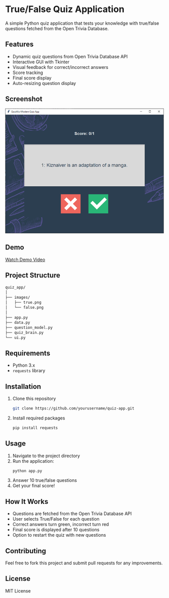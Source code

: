 # True/False Quiz Application

A simple Python quiz application that tests your knowledge with true/false questions fetched from the Open Trivia Database.

## Features
- Dynamic quiz questions from Open Trivia Database API
- Interactive GUI with Tkinter
- Visual feedback for correct/incorrect answers
- Score tracking
- Final score display
- Auto-resizing question display

## Screenshot
![Quiz Application Screenshot](image-2.png)

## Demo
[Watch Demo Video](https://drive.google.com/file/d/1adcVWrWMfzD1qxVnRGqypwQgTkOpuFCo/view?usp=sharing)

## Project Structure
```
quiz_app/
│
├── images/
│   ├── true.png
│   └── false.png
│
├── app.py
├── data.py
├── question_model.py
├── quiz_brain.py
└── ui.py
```

## Requirements
- Python 3.x
- `requests` library

## Installation
1. Clone this repository
   ```bash
   git clone https://github.com/yourusername/quiz-app.git
   ```
2. Install required packages
   ```bash
   pip install requests
   ```

## Usage
1. Navigate to the project directory
2. Run the application:
   ```bash
   python app.py
   ```
3. Answer 10 true/false questions
4. Get your final score!

## How It Works
- Questions are fetched from the Open Trivia Database API
- User selects True/False for each question
- Correct answers turn green, incorrect turn red
- Final score is displayed after 10 questions
- Option to restart the quiz with new questions

## Contributing
Feel free to fork this project and submit pull requests for any improvements.

## License
MIT License